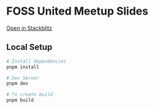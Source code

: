 # FOSS United Meetup Slides

[Open in Stackblitz](https://stackblitz.com/~/github.com/saurabhdaware/foss-united-meetup-slides)

## Local Setup

```sh
# Install dependencies
pnpm install

# Dev Server
pnpm dev

# To create build
pnpm build
```